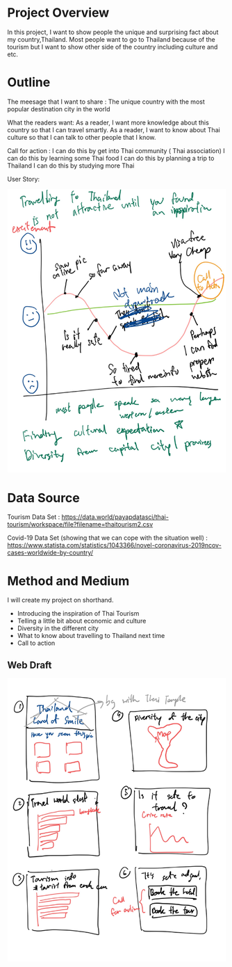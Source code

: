 # Project Overview
In this project, I want to show people the unique and surprising fact about my country,Thailand.
Most people want to go to Thailand because of the tourism but I want to show other side of the country including culture and etc.

# Outline

The meesage that I want to share : The unique country with the most popular destination city in the world

What the readers want:
As a reader, I want more knowledge about this country so that I can travel smartly.
As a reader, I want to know about Thai culture so that I can talk to other people that I know.

Call for action :
I can do this by get into Thai community ( Thai association)
I can do this by learning some Thai food
I can do this by planning a trip to Thailand
I can do this by studying more Thai

User Story:

![image](user_story_draft1.jpg)


# Data Source
Tourism Data Set : 
https://data.world/payapdatasci/thai-tourism/workspace/file?filename=thaitourism2.csv


Covid-19 Data Set (showing that we can cope with the situation well) :
https://www.statista.com/statistics/1043366/novel-coronavirus-2019ncov-cases-worldwide-by-country/


# Method and Medium

I will create my project on shorthand.
- Introducing the inspiration of Thai Tourism
- Telling a little bit about economic and culture
- Diversity in the different city
- What to know about travelling to Thailand next time
- Call to action

## Web Draft
![image](web_draft.jpg)

